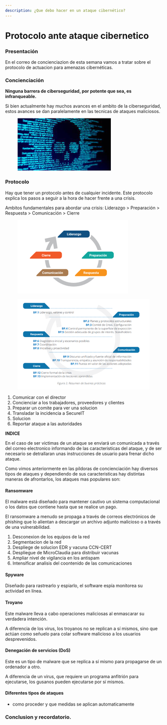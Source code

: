 ```yaml
---
description: ¿Que debo hacer en un ataque cibernético?
---
```


# Protocolo ante ataque cibernetico

### Presentación

En el correo de concienciazion de esta semana vamos a tratar sobre el protocolo de actuacion para amenazas cibernéticas.

### Concienciación

**Ninguna barrera de ciberseguridad, por potente que sea, es infranqueable.**

Si bien actualmente hay muchos avances en el ambito de la ciberseguridad, estos avances se dan paralelamente en las tecnicas de ataques maliciosos.&#x20;

<figure><img src="../../.gitbook/assets/image.png" alt=""><figcaption></figcaption></figure>

### Protocolo

Hay que tener un protocolo antes de cualquier incidente. Este protocolo explica los pasos  a seguir a la hora de hacer frente a una crisis.

Ambitos fundamentales para abordar una crisis: Liderazgo > Preparación > Respuesta > Comunicación > Cierre

<figure><img src="../../.gitbook/assets/image (5).png" alt=""><figcaption></figcaption></figure>

<figure><img src="../../.gitbook/assets/image (2).png" alt=""><figcaption></figcaption></figure>

1. Comunicar con el director
2. Concienciar a los trabajadores, proveedores y clientes
3. Preparar un comite para ver una solucion
4. Transladar la incidencia a SecureIT&#x20;
5. Solucion
6. Reportar ataque a las autoridades

**INDICE**



En el caso de ser victimas de un ataque se enviará un comunicada a través del correo electronico informando de las caracteristicas del ataque, y de ser necesario se detrallaran unas instrucciones de usuario para frenar dicho ataque.

Como vimos anteriormente en las pildoras de concienciación hay diversos tipos de ataques y dependiendo de sus caracteristicas hay distintas maneras de afrontarlos, los ataques mas populares son:

#### Ransomware

El malware está diseñado para mantener cautivo un sistema computacional o los datos que contiene hasta que se realice un pago.

El ransomware a menudo se propaga a través de correos electrónicos de phishing que lo alientan a descargar un archivo adjunto malicioso o a través de una vulnerabilidad.&#x20;

1. Desconexion de los equipos de la red
2. Segmentacion de la red
3. Despliege de solucion EDR y vacuna CCN-CERT
4. Despliegue de MicroClaudia para distribuir vacunas&#x20;
5. Ampliar nivel de vigilancia en los antispam
6. Intensificar analisis del coontenido de las comunicaciones

#### Spyware

Diseñado para rastrearlo y espiarlo, el software espía monitorea su actividad en línea.

#### Troyano

Este malware lleva a cabo operaciones maliciosas al enmascarar su verdadera intención.

A diferencia de los virus, los troyanos no se replican a sí mismos, sino que actúan como señuelo para colar software malicioso a los usuarios desprevenidos.

#### Denegación de servicios (DoS)

Este es un tipo de malware que se replica a sí mismo para propagarse de un ordenador a otro.

A diferencia de un virus, que requiere un programa anfitrión para ejecutarse, los gusanos pueden ejecutarse por sí mismos.

#### Diferentes tipos de ataques

* como proceder y que medidas se aplican automaticamente

### Conclusion y recordatorio.
